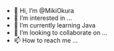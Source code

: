 - 👋 Hi, I’m @MikiOkura
- 👀 I’m interested in ...
- 🌱 I’m currently learning Java
- 💞️ I’m looking to collaborate on ...
- 📫 How to reach me ...

<!---
MikiOkura/MikiOkura is a ✨ special ✨ repository because its `README.md` (this file) appears on your GitHub profile.
You can click the Preview link to take a look at your changes.
--->
